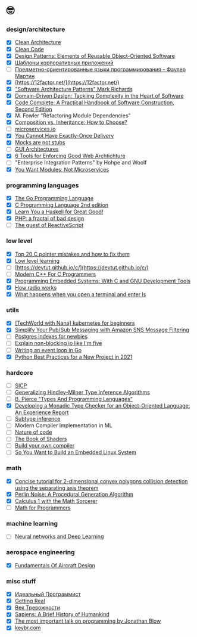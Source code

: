# 🤓

### design/architecture
- [x] [Clean Architecture](https://www.amazon.com/Clean-Architecture-Craftsmans-Software-Structure/dp/0134494164)
- [x] [Clean Code](https://www.amazon.com/Clean-Code-Handbook-Software-Craftsmanship/dp/0132350882/ref=sr_1_1?keywords=clean+code&qid=1637331080&s=books&sr=1-1)
- [x] [Design Patterns: Elements of Reusable Object-Oriented Software](https://en.wikipedia.org/wiki/Design_Patterns)
- [x] [Шаблоны корпоративных приложений](https://www.ozon.ru/product/shablony-korporativnyh-prilozheniy-4884925/?sh=vQ3_apv6)
- [ ] [Предметно-ориентированные языки программирования – Фаулер Мартин](https://books.google.fi/books/about/%D0%9F%D1%80%D0%B5%D0%B4%D0%BC%D0%B5%D1%82%D0%BD%D0%BE_%D0%BE%D1%80%D0%B8%D0%B5%D0%BD%D1%82%D0%B8%D1%80%D0%BE%D0%B2.html?id=abvADwAAQBAJ&redir_esc=y)
- [x] [https://12factor.net/](https://12factor.net/)
- [x] ["Software Architecture Patterns" Mark Richards](https://www.goodreads.com/book/show/25091671-software-architecture-patterns)
- [x] [Domain-Driven Design: Tackling Complexity in the Heart of Software](https://www.amazon.com/Domain-Driven-Design-Tackling-Complexity-Software/dp/0321125215/ref=sr_1_2?keywords=domain+driven+design&qid=1637331114&s=books&sr=1-2)
- [x] [Code Complete: A Practical Handbook of Software Construction, Second Edition](https://www.amazon.com/Code-Complete-Practical-Handbook-Construction/dp/0735619670/ref=sr_1_1?keywords=code+complete&qid=1637331137&s=books&sr=1-1)
- [x] M. Fowler "Refactoring Module Dependencies"
- [x] [Composition vs. Inheritance: How to Choose?](https://www.thoughtworks.com/insights/blog/composition-vs-inheritance-how-choose)
- [ ] [microservices.io](https://microservices.io/)
- [x] [You Cannot Have Exactly-Once Delivery](https://bravenewgeek.com/you-cannot-have-exactly-once-delivery/)
- [x] [Mocks are not stubs](https://martinfowler.com/articles/mocksArentStubs.html)
- [ ] [GUI Architectures](https://martinfowler.com/eaaDev/uiArchs.html)
- [x] [6 Tools for Enforcing Good Web Archtichture](https://jmulholland.com/architecture-tools/)
- [ ] "Enterprise Integration Patterns" by Hohpe and Woolf
- [x] [You Want Modules, Not Microservices](https://blogs.newardassociates.com/blog/2023/you-want-modules-not-microservices.html)

### programming languages
- [x] [The Go Programming Language](https://www.gopl.io/)
- [x] [C Programming Language 2nd edition](https://www.amazon.com/Programming-Language-2nd-Brian-Kernighan/dp/0131103628)
- [x] [Learn You a Haskell for Great Good!](http://learnyouahaskell.com/)
- [x] [PHP: a fractal of bad design](https://eev.ee/blog/2012/04/09/php-a-fractal-of-bad-design/)
- [ ] [The quest of ReactiveScript](https://dev.to/this-is-learning/the-quest-for-reactivescript-3ka3)

### low level
- [x] [Top 20 C pointer mistakes and how to fix them](https://www.acodersjourney.com/top-20-c-pointer-mistakes/)
- [x] [Low level learning](https://www.youtube.com/c/LowLevelLearning)
- [ ] [https://devtut.github.io/c/](https://devtut.github.io/c/)
- [ ] [Modern C++ For C Programmers](https://berthub.eu/articles/posts/c++-1/)
- [x] [Programming Embedded Systems: With C and GNU Development Tools](https://www.amazon.com/Programming-Embedded-Systems-Development-Tools/dp/0596009836)
- [x] [How radio works](https://electronics.howstuffworks.com/radio.htm)
- [x] [What happens when you open a terminal and enter ls](https://www.warp.dev/blog/what-happens-when-you-open-a-terminal-and-enter-ls)

### utils
- [x] [[TechWorld with Nana] kubernetes for beginners](https://www.youtube.com/watch?v=X48VuDVv0do)
- [x] [Simplify Your Pub/Sub Messaging with Amazon SNS Message Filtering](https://aws.amazon.com/blogs/compute/simplify-pubsub-messaging-with-amazon-sns-message-filtering/)
- [ ] [Postgres indexes for newbies](https://blog.crunchydata.com/blog/postgres-indexes-for-newbies)
- [ ] [Explain non-blocking io like I'm five](https://dev.to/frosnerd/explain-non-blocking-i-o-like-i-m-five-2a5f)
- [ ] [Writing an event loop in Go](https://overengineered.dev/writing-an-event-loop-in-go)
- [x] [Python Best Practices for a New Project in 2021](https://mitelman.engineering/blog/python-best-practice/automating-python-best-practices-for-a-new-project/)

### hardcore
- [ ] [SICP](http://newstar.rinet.ru/~goga/sicp/sicp.pdf)
- [ ] [Generalizing Hindley-Milner Type Inference Algorithms](http://citeseerx.ist.psu.edu/viewdoc/download?doi=10.1.1.18.9348&rep=rep1&type=pdf)
- [ ] [B. Pierce "Types And Programming Languages"](https://www.cis.upenn.edu/~bcpierce/tapl/)
- [x] [Developing a Monadic Type Checker for an Object-Oriented Language: An Experience Report](https://www.researchgate.net/publication/336424896_Developing_a_monadic_type_checker_for_an_object-oriented_language_an_experience_report)
- [ ] [Subtype inference](https://blog.polybdenum.com/2020/07/04/subtype-inference-by-example-part-1-introducing-cubiml.html)
- [ ] Modern Compiler Implementation in ML
- [ ] [Nature of code](https://natureofcode.com/book/introduction/)
- [ ] [The Book of Shaders](https://thebookofshaders.com/05/)
- [ ] [Build your own compiler](https://build-your-own.org/blog/20230507_byoc_new/?v=20230507)
- [ ] [So You Want to Build an Embedded Linux System](https://jaycarlson.net/embedded-linux/)

### math
- [x] [Concise tutorial for 2-dimensional convex polygons collision detection using the separating axis theorem](https://hackmd.io/@US4ofdv7Sq2GRdxti381_A/ryFmIZrsl?type=view)
- [x] [Perlin Noise: A Procedural Generation Algorithm](https://rtouti.github.io/graphics/perlin-noise-algorithm)
- [x] [Calculus 1 with the Math Sorcerer](https://www.udemy.com/course/calculus-1-with-the-math-sorcerer)
- [ ] [Math for Programmers](https://www.manning.com/books/math-for-programmers)

### machine learning
- [ ] [Neural networks and Deep Learning](http://neuralnetworksanddeeplearning.com/chap1.html)

### aerospace engineering
- [x] [Fundamentals Of Aircraft Design](https://aerotoolbox.com/category/aircraft-design/intro-aircraft-design/)

### misc stuff
- [x] [Идеальный Программист](https://www.bambook.com/book/rus/idealnyiy-programmist-kak-stat-professionalom-razrabotki-po-1807659?gclid=CjwKCAiAhc7yBRAdEiwAplGxX9Cwg_yIGSStY8sw7SNaERhGAkY7A25BM2gPCuRqWA20vBVHF2C0VBoCP0QQAvD_BwE)
- [x] [Getting Real](https://basecamp.com/books/getting-real)
- [x] [Век Тревожности](https://www.amazon.com/My-Age-Anxiety-Dread-Search-ebook/dp/B00F8F7M58/ref=sr_1_1?crid=6VIQNAH5Q6FH&keywords=scott+stossel&qid=1637331286&s=digital-text&sprefix=scott+sto%2Cdigital-text%2C277&sr=1-1)
- [x] [Sapiens: A Brief History of Humankind](https://www.amazon.com/Sapiens-Humankind-Yuval-Noah-Harari-ebook/dp/B00ICN066A/ref=sr_1_1?keywords=sapiens&qid=1637331309&s=digital-text&sr=1-1)
- [x] [The most important talk on programming by Jonathan Blow](https://www.youtube.com/watch?v=dS6rCaDSwW8)
- [x] [keybr.com](https://www.keybr.com/)

